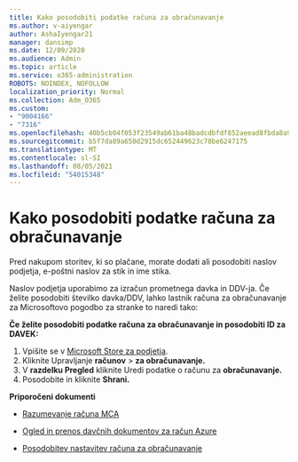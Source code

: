 ```yaml
---
title: Kako posodobiti podatke računa za obračunavanje
ms.author: v-aiyengar
author: AshaIyengar21
manager: dansimp
ms.date: 12/09/2020
ms.audience: Admin
ms.topic: article
ms.service: o365-administration
ROBOTS: NOINDEX, NOFOLLOW
localization_priority: Normal
ms.collection: Adm_O365
ms.custom:
- "9004166"
- "7316"
ms.openlocfilehash: 40b5cb04f053f23549ab61ba48badcdbfdf852aeead8fbda8a94e6e5184a3e73
ms.sourcegitcommit: b5f7da89a650d2915dc652449623c78be6247175
ms.translationtype: MT
ms.contentlocale: sl-SI
ms.lasthandoff: 08/05/2021
ms.locfileid: "54015348"
---
```

# <a name="how-to-update-billing-account-information"></a>Kako posodobiti podatke računa za obračunavanje

Pred nakupom storitev, ki so plačane, morate dodati ali posodobiti naslov podjetja, e-poštni naslov za stik in ime stika.

Naslov podjetja uporabimo za izračun prometnega davka in DDV-ja. Če želite posodobiti številko davka/DDV, lahko lastnik računa za obračunavanje za Microsoftovo pogodbo za stranke to naredi tako:

**Če želite posodobiti podatke računa za obračunavanje in posodobiti ID za DAVEK:**

1. Vpišite se v [Microsoft Store za podjetja](https://businessstore.microsoft.com/).
1. Kliknite Upravljanje **računov**  >  **za obračunavanje.**
1. V **razdelku Pregled** kliknite Uredi podatke o računu za **obračunavanje.**
1. Posodobite in kliknite **Shrani.** 

**Priporočeni dokumenti**

- [Razumevanje računa MCA](https://docs.microsoft.com/azure/cost-management-billing/understand/mca-understand-your-invoice)

- [Ogled in prenos davčnih dokumentov za račun Azure](https://docs.microsoft.com/azure/cost-management-billing/understand/mca-download-tax-document)

- [Posodobitev nastavitev računa za obračunavanje](https://docs.microsoft.com/microsoft-store/update-microsoft-store-for-business-account-settings)  
